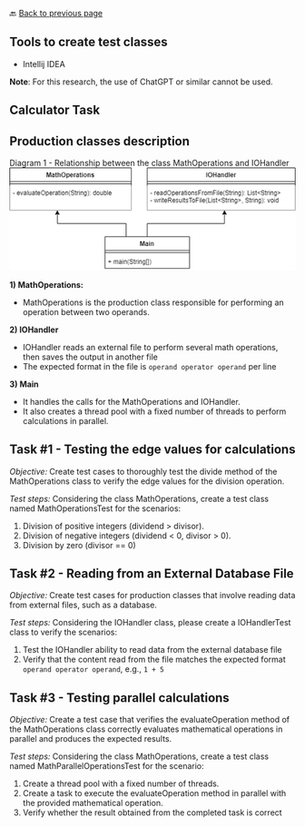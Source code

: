 🔙 <a href="README.md">Back to previous page</a> 

<p align="center">
 <h2>Tools to create test classes</h2>
</p>

* Intellij IDEA


**Note**: For this research, the use of ChatGPT or similar cannot be used.

<p align="center">
 <h2>Calculator Task</h2>
</p>

## Production classes description

Diagram 1 - Relationship between the class MathOperations and IOHandler ![Diagram #5](Calculator-AllTasks.png)

**1) MathOperations:**
* MathOperations is the production class responsible for performing an operation between two operands.

**2) IOHandler**
* IOHandler reads an external file to perform several math operations, then saves the output in another file
* The expected format in the file is `operand operator operand` per line

**3) Main**
* It handles the calls for the MathOperations and IOHandler.
* It also creates a thread pool with a fixed number of threads to perform calculations in parallel.


## Task #1 - Testing the edge values for calculations

*Objective:* Create test cases to thoroughly test the divide method of the MathOperations class to verify the edge values for the division operation.

*Test steps:* Considering the class MathOperations, create a test class named MathOperationsTest for the scenarios:

1. Division of positive integers (dividend > divisor).
2. Division of negative integers (dividend < 0, divisor > 0).
3. Division by zero (divisor == 0)

## Task #2 - Reading from an External Database File

*Objective:*  Create test cases for production classes that involve reading data from external files, such as a database.

*Test steps:* Considering the IOHandler class, please create a IOHandlerTest class to verify the scenarios:
1. Test the IOHandler ability to read data from the external database file
3. Verify that the content read from the file matches the expected format `operand operator operand`, e.g., `1 + 5`


## Task #3 - Testing parallel calculations

*Objective:* Create a test case that verifies the evaluateOperation method of the MathOperations class correctly evaluates mathematical operations in parallel and produces the expected results.

*Test steps:* Considering the class MathOperations, create a test class named MathParallelOperationsTest for the scenario:
1. Create a thread pool with a fixed number of threads.
2. Create a task to execute the evaluateOperation method in parallel with the provided mathematical operation.
3. Verify whether the result obtained from the completed task is correct
